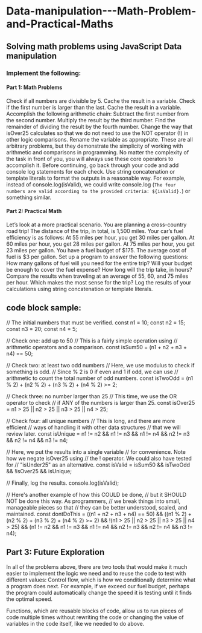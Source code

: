 # Data-manipulation---Math-Problem-and-Practical-Maths
## Solving math problems using JavaScript Data manipulation

### Implement the following:
#### Part 1: Math Problems 
Check if all numbers are divisible by 5. Cache the result in a variable.
Check if the first number is larger than the last. Cache the result in a variable.
Accomplish the following arithmetic chain:
Subtract the first number from the second number.
Multiply the result by the third number.
Find the remainder of dividing the result by the fourth number.
Change the way that isOver25 calculates so that we do not need to use the NOT operator (!) in other logic comparisons. Rename the variable as appropriate.
These are all arbitrary problems, but they demonstrate the simplicity of working with arithmetic and comparisons in programming. No matter the complexity of the task in front of you, you will always use these core operators to accomplish it.
Before continuing, go back through your code and add console log statements for each check. Use string concatenation or template literals to format the outputs in a reasonable way.
For example, instead of console.log(isValid), we could write console.log (`The four numbers are valid according to the provided criteria: ${isValid}.`) or something similar.

#### Part 2: Practical Math
Let’s look at a more practical scenario.
You are planning a cross-country road trip!
The distance of the trip, in total, is 1,500 miles.
Your car’s fuel efficiency is as follows:
At 55 miles per hour, you get 30 miles per gallon.
At 60 miles per hour, you get 28 miles per gallon.
At 75 miles per hour, you get 23 miles per gallon.
You have a fuel budget of $175.
The average cost of fuel is $3 per gallon.
Set up a program to answer the following questions:
How many gallons of fuel will you need for the entire trip?
Will your budget be enough to cover the fuel expense?
How long will the trip take, in hours?
Compare the results when traveling at an average of 55, 60, and 75 miles per hour. Which makes the most sense for the trip?
Log the results of your calculations using string concatenation or template literals.


## code block sample:
// The initial numbers that must be verified.
const n1 = 10;
const n2 = 15;
const n3 = 20;
const n4 = 5;

// Check one: add up to 50
// This is a fairly simple operation using
// arithmetic operators and a comparison.
const isSum50 = (n1 + n2 + n3 + n4) == 50;

// Check two: at least two odd numbers
// Here, we use modulus to check if something is odd.
// Since % 2 is 0 if even and 1 if odd, we can use
// arithmetic to count the total number of odd numbers.
const isTwoOdd = (n1 % 2) + (n2 % 2) + (n3 % 2) + (n4 % 2) >= 2;

// Check three: no number larger than 25
// This time, we use the OR operator to check
// if ANY of the numbers is larger than 25.
const isOver25 = n1 > 25 || n2 > 25 || n3 > 25 || n4 > 25;

// Check four: all unique numbers
// This is long, and there are more efficient
// ways of handling it with other data structures
// that we will review later.
const isUnique = n1 != n2 && n1 != n3 && n1 != n4 && n2 != n3 && n2 != n4 && n3 != n4;

// Here, we put the results into a single variable 
// for convenience. Note how we negate isOver25 using
// the ! operator. We could also have tested for 
// "isUnder25" as an alternative.
const isValid = isSum50 && isTwoOdd && !isOver25 && isUnique;

// Finally, log the results.
console.log(isValid);

// Here's another example of how this COULD be done,
// but it SHOULD NOT be done this way. As programmers,
// we break things into small, manageable pieces so that
// they can be better understood, scaled, and maintained.
const dontDoThis = ((n1 + n2 + n3 + n4) == 50) && 
  ((n1 % 2) + (n2 % 2) + (n3 % 2) + (n4 % 2) >= 2) && 
  !(n1 > 25 || n2 > 25 || n3 > 25 || n4 > 25) && 
  (n1 != n2 && n1 != n3 && n1 != n4 && n2 != n3 && n2 != n4 && n3 != n4);

## Part 3: Future Exploration
In all of the problems above, there are two tools that would make it much easier to implement the logic we need and to reuse the code to test with different values:
Control flow, which is how we conditionally determine what a program does next. For example, if we exceed our fuel budget, perhaps the program could automatically change the speed it is testing until it finds the optimal speed.

Functions, which are reusable blocks of code, allow us to run pieces of code multiple times without rewriting the code or changing the value of variables in the code itself, like we needed to do above.

